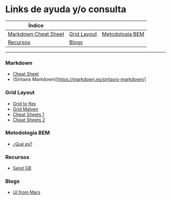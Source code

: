 # Links de ayuda y/o consulta

| Índice |    |    |
| -- | -- | -- |
| [Markdown Cheat Sheet](#id1) | [Grid Layout](#id2) | [Metodología BEM](#id3) |
| [Recursos](#id4) |  [Blogs](#id5)  |  |  |

***

### Markdown<a name="id1"></a>
* [Cheat Sheet](https://joedicastro.com/pages/markdown.html)
* (Sintaxis Markdown)[https://markdown.es/sintaxis-markdown/]

### Grid Layout<a name="id2"></a>
* [Grid to flex](https://www.gridtoflex.com)
* [Grid Malven](http://grid.malven.co)
* [Cheat Sheets 1](https://rachelandrew.co.uk/css/cheatsheets/grid-fallbacks)
* [Cheat Sheets 2](https://www.paradigmadigital.com/wp-content/uploads/2018/12/flexboxCheatSheet-Online.pdf)

### Metodología BEM<a name="id3"></a>
* [¿Qué es?](https://blog.interactius.com/metodolog%C3%ADa-css-block-element-modifier-bem-f26e69d1de3)

### Recursos<a name="id4"></a>
* [Send GB](https://www.sendgb.com)

### Blogs<a name="id5"></a>
* [UI from Mars](https://www.uifrommars.com/blog/)
